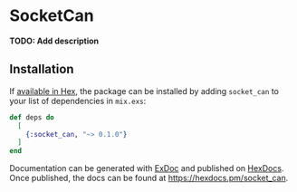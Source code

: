 # SocketCan

**TODO: Add description**

## Installation

If [available in Hex](https://hex.pm/docs/publish), the package can be installed
by adding `socket_can` to your list of dependencies in `mix.exs`:

```elixir
def deps do
  [
    {:socket_can, "~> 0.1.0"}
  ]
end
```

Documentation can be generated with [ExDoc](https://github.com/elixir-lang/ex_doc)
and published on [HexDocs](https://hexdocs.pm). Once published, the docs can
be found at <https://hexdocs.pm/socket_can>.

